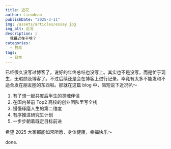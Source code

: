 ```yaml
---
title: 近况
author: Licodeao
publishDate: "2025-3-11"
img: /assets/articles/essay.jpg
img_alt: 近况
description: |
  我最近在干啥？
categories:
  - 日常
tags:
  - 日常
---
```


已经很久没写过博客了，说好的年终总结也没写上。其实也不是没写，而是忙于现生，无暇顾及博客了。不过后续还是会在博客上进行记录，毕竟有太多不能发和不适合发在朋友圈的东西啦。那就在这篇 blog 中，简短说下近况叭～

1. 有了想一起共度后半生的灵魂伴侣
2. 在国内某前 Top2 高校的创业团队里写全栈
3. 慢慢琢磨人生的第二维度
4. 有序推进研究生计划
5. 一步步朝着既定目标前进

希望 2025 大家都能如常所愿，身体健康，幸福快乐～

done.
